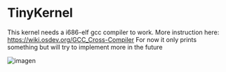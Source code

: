 # TinyKernel
This kernel needs a i686-elf gcc compiler to work. More instruction here: https://wiki.osdev.org/GCC_Cross-Compiler
For now it only prints something but will try to implement more in the future

![imagen](https://github.com/user-attachments/assets/24b43542-e77f-4e42-b92d-e35675f07e0b)

